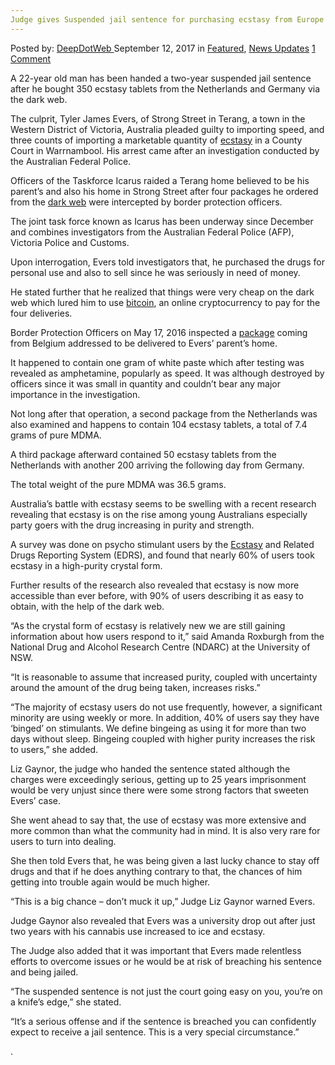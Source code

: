 ```yaml
---
Judge gives Suspended jail sentence for purchasing ecstasy from Europe via the Dark Web
---
```

<article class="post-listing post-22507 post type-post status-publish format-standard has-post-thumbnail hentry 
category-news-updates tag-dark tag-ecstasy tag-europe tag-jail tag-judge tag-man tag-purchasing tag-sentence tag-suspended tag-victoria tag-web">
    <div class="post-inner">
        <span>Posted by: <a href="https://www.deepdotweb.com/author/admin/" title="">DeepDotWeb </a></span>
    <span>September 12, 2017</span>
    <span>in <a href="https://www.deepdotweb.com/category/deepdot-news/" rel="category tag">Featured</a>, <a href="https://www.deepdotweb.com/category/news-updates/" rel="category tag">News Updates</a></span>
    <span><a href="https://www.deepdotweb.com/2017/09/12/judge-gives-suspended-jail-sentence-purchasing-ecstasy-europe-via-dark-web/#comments">1 Comment</a></span>
    </p>
    <div class="clear"></div>
    <div class="entry">
    <p>A 22-year old man has been handed a two-year suspended jail sentence after he bought 350 ecstasy tablets from the Netherlands and Germany via the dark web.</p>
    <p>The culprit, Tyler James Evers, of Strong Street in Terang, a town in the Western District of Victoria, Australia pleaded guilty to importing speed, and three counts of importing a marketable quantity of <a href="https://www.deepdotweb.com/2017/08/19/200-prepared-packs-20000-ecstasy-pills-seized-drug-raid/">ecstasy</a> in a County Court in Warrnambool. His arrest came after an investigation conducted by the Australian Federal Police.</p>
    <p>Officers of the Taskforce Icarus raided a Terang home believed to be his parent’s and also his home in Strong Street after four packages he ordered from the <a href="https://www.deepdotweb.com/2017/08/30/four-suspects-arrested-rachakonda-police-ordering-drugs-darknet/">dark web</a> were intercepted by border protection officers.</p>
    <p>The joint task force known as Icarus has been underway since December and combines investigators from the Australian Federal Police (AFP), Victoria Police and Customs.</p>
    <p>Upon interrogation, Evers told investigators that, he purchased the drugs for personal use and also to sell since he was seriously in need of money.</p>
    <p>He stated further that he realized that things were very cheap on the dark web which lured him to use <a href="https://www.deepdotweb.com/2017/08/27/bitcoin-news-roundup-august-27-2017/">bitcoin</a>, an online cryptocurrency to pay for the four deliveries.</p>
    <p>Border Protection Officers on May 17, 2016 inspected a <a href="https://www.deepdotweb.com/2017/08/29/austrian-man-admits-selling-drugs-package-interception/">package</a> coming from Belgium addressed to be delivered to Evers’ parent’s home.</p>
    <p>It happened to contain one gram of white paste which after testing was revealed as amphetamine, popularly as speed. It was although destroyed by officers since it was small in quantity and couldn’t bear any major importance in the investigation.</p>
    <p>Not long after that operation, a second package from the Netherlands was also examined and happens to contain 104 ecstasy tablets, a total of 7.4 grams of pure MDMA.</p>
    <p>A third package afterward contained 50 ecstasy tablets from the Netherlands with another 200 arriving the following day from Germany.</p>
    <p>The total weight of the pure MDMA was 36.5 grams.</p>
    <p>Australia’s battle with ecstasy seems to be swelling with a recent research revealing that ecstasy is on the rise among young Australians especially party goers with the drug increasing in purity and strength.</p>
    <p>A survey was done on psycho stimulant users by the <a href="http://www.standard.net.au/story/4885728/terang-man-uses-dark-web-to-buy-350-ecstasy-tablets-from-europe/">Ecstasy</a> and Related Drugs Reporting System (EDRS), and found that nearly 60% of users took ecstasy in a high-purity crystal form.</p>
    <p>Further results of the research also revealed that ecstasy is now more accessible than ever before, with 90% of users describing it as easy to obtain, with the help of the dark web.</p>
    <p>“As the crystal form of ecstasy is relatively new we are still gaining information about how users respond to it,” said Amanda Roxburgh from the National Drug and Alcohol Research Centre (NDARC) at the University of NSW.</p>
    <p>“It is reasonable to assume that increased purity, coupled with uncertainty around the amount of the drug being taken, increases risks.”</p>
    <p>“The majority of ecstasy users do not use frequently, however, a significant minority are using weekly or more. In addition, 40% of users say they have ‘binged’ on stimulants. We define bingeing as using it for more than two days without sleep. Bingeing coupled with higher purity increases the risk to users,” she added.</p>
    <p>Liz Gaynor, the judge who handed the sentence stated although the charges were exceedingly serious, getting up to 25 years imprisonment would be very unjust since there were some strong factors that sweeten Evers’ case.</p>
    <p>She went ahead to say that, the use of ecstasy was more extensive and more common than what the community had in mind. It is also very rare for users to turn into dealing.</p>
    <p>She then told Evers that, he was being given a last lucky chance to stay off drugs and that if he does anything contrary to that, the chances of him getting into trouble again would be much higher.</p>
    <p>&#8220;This is a big chance – don&#8217;t muck it up,&#8221; Judge Liz Gaynor warned Evers.</p>
    <p>Judge Gaynor also revealed that Evers was a university drop out after just two years with his cannabis use increased to ice and ecstasy.</p>
    <p>The Judge also added that it was important that Evers made relentless efforts to overcome issues or he would be at risk of breaching his sentence and being jailed.</p>
    <p>&#8220;The suspended sentence is not just the court going easy on you, you&#8217;re on a knife’s edge,” she stated.</p>
    <p>“It&#8217;s a serious offense and if the sentence is breached you can confidently expect to receive a jail sentence. This is a very special circumstance.”</p>
    <p>.</p>
    </div>
    <span style="display:none"><a href="https://www.deepdotweb.com/tag/dark/" rel="tag">dark</a> <a href="https://www.deepdotweb.com/tag/ecstasy/" rel="tag">ecstasy</a> <a href="https://www.deepdotweb.com/tag/europe/" rel="tag">europe</a> <a href="https://www.deepdotweb.com/tag/jail/" rel="tag">jail</a> <a href="https://www.deepdotweb.com/tag/judge/" rel="tag">judge</a> <a href="https://www.deepdotweb.com/tag/man/" rel="tag">man</a> <a href="https://www.deepdotweb.com/tag/purchasing/" rel="tag">purchasing</a> <a href="https://www.deepdotweb.com/tag/sentence/" rel="tag">sentence</a> <a href="https://www.deepdotweb.com/tag/suspended/" rel="tag">suspended</a> <a href="https://www.deepdotweb.com/tag/victoria/" rel="tag">victoria</a> <a href="https://www.deepdotweb.com/tag/web/" rel="tag">web</a></span> <span style="display:none" class="updated">2017-09-12</span>
    <div style="display:none" class="vcard author" itemprop="author" itemscope itemtype="http://schema.org/Person"><strong class="fn" itemprop="name"><a href="https://www.deepdotweb.com/author/admin/" title="Posts by DeepDotWeb" rel="author">DeepDotWeb</a></strong></div>
    </div>
</article>


